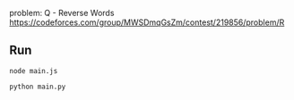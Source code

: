 problem: 
Q - Reverse Words	
https://codeforces.com/group/MWSDmqGsZm/contest/219856/problem/R

## Run

```
node main.js
```

```
python main.py
```